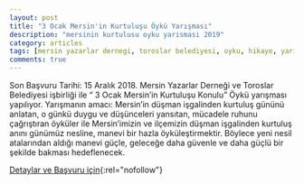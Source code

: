 ```yaml
---
layout: post
title: "3 Ocak Mersin'in Kurtuluşu Öykü Yarışması"
description: "mersinin kurtulusu oyku yarismasi 2019"
category: articles
tags: [mersin yazarlar dernegi, toroslar belediyesi, oyku, hikaye, yarisma]
comments: true
---
```


Son Başvuru Tarihi: 15 Aralık 2018.
Mersin Yazarlar Derneği ve Toroslar Belediyesi işbirliği ile “ 3 Ocak Mersin’in Kurtuluşu Konulu” Öykü yarışması yapılıyor.
Yarışmanın amacı: Mersin’in düşman işgalinden kurtuluş gününü anlatan, o günkü duygu ve düşünceleri yansıtan, mücadele ruhunu çağrıştıran öyküler ile Mersin’imizin ve ilçemizin düşman işgalinden kurtuluş anını günümüz nesline, manevi bir hazla öyküleştirmektir. Böylece yeni nesil atalarından aldığı manevi güçle, geleceğe daha güvenle ve daha güçlü bir şekilde bakması hedeflenecek.

[Detaylar ve Başvuru için](https://www.toroslar-bld.gov.tr/sayfa.php?sayfa=etkinlikicerik&haberId=24){:rel="nofollow"}
